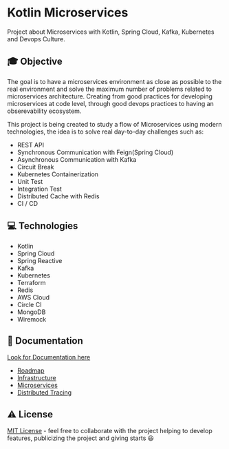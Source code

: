 # Kotlin Microservices

Project about Microservices with Kotlin, Spring Cloud, Kafka, Kubernetes and Devops Culture.

## :mortar_board: Objective

The goal is to have a microservices environment as close as possible to the real environment and solve the maximum number of problems related to microservices architecture.
Creating from good practices for developing microservices at code level, through good devops practices to having an obserevability ecosystem.

This project is being created to study a flow of Microservices using modern technologies, 
the idea is to solve real day-to-day challenges such as: 

- REST API
- Synchronous Communication with Feign(Spring Cloud)
- Asynchronous Communication with Kafka
- Circuit Break
- Kubernetes Containerization 
- Unit Test
- Integration Test
- Distributed Cache with Redis
- CI / CD

## :computer: Technologies

- Kotlin
- Spring Cloud
- Spring Reactive
- Kafka
- Kubernetes
- Terraform
- Redis
- AWS Cloud
- Circle CI
- MongoDB
- Wiremock

## :bookmark_tabs: Documentation

[Look for Documentation here](documentation/README.md)

- [Roadmap](documentation/Roadmap.md)
- [Infrastructure](infrastructure/README.md)
- [Microservices](microservices/README.md)
- [Distributed Tracing](documentation/DistributedTracing.md)

## :warning: License 

[MIT License](https://en.wikipedia.org/wiki/MIT_License) - feel free to collaborate with the project helping to develop features, publicizing the project and giving starts :smiley: 
